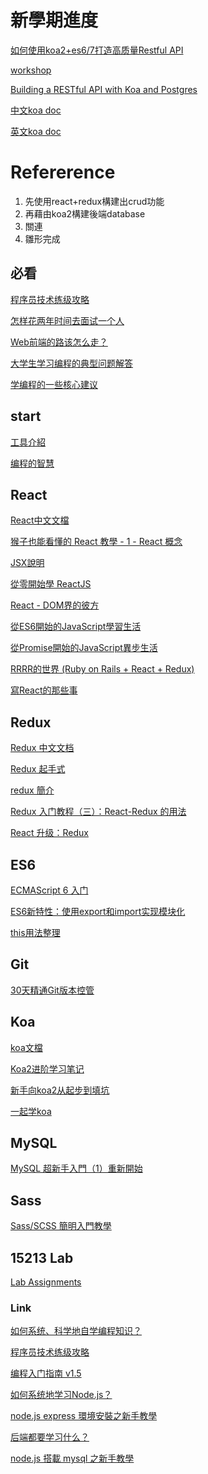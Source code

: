 # 新學期進度
[如何使用koa2+es6/7打造高质量Restful API](https://www.jianshu.com/p/f59594b90500/)

[workshop](https://github.com/koajs/workshop/)

[Building a RESTful API with Koa and Postgres](http://mherman.org/blog/2017/08/23/building-a-restful-api-with-koa-and-postgres/#.WrMIKZNuZE4/)

[中文koa doc](http://koa.rednode.cn/)

[英文koa doc](http://koajs.com/)

# Refererence
1. 先使用react+redux構建出crud功能
2. 再藉由koa2構建後端database
3. 關連
4. 雛形完成

## 必看

[程序员技术练级攻略](https://coolshell.cn/articles/4990.html)

[怎样花两年时间去面试一个人](http://mindhacks.cn/2011/11/04/how-to-interview-a-person-for-two-years/)

[Web前端的路该怎么走？](https://www.zhihu.com/question/34388831)

[大学生学习编程的典型问题解答](https://zhuanlan.zhihu.com/p/27416619)

[学编程的一些核心建议](https://zhuanlan.zhihu.com/p/25790902)

[]()

## start

[工具介紹](https://blog.miniasp.com/post/2015/08/13/essential-frontend-tools-2015.aspx)

[编程的智慧](http://www.yinwang.org/blog-cn/2015/11/21/programming-philosophy)

## React

[React中文文檔](https://doc.react-china.org/)

[猴子也能看懂的 React 教學 - 1 - React 概念](https://j6qup3.github.io/2016/08/06/%E7%8C%B4%E5%AD%90%E4%B9%9F%E8%83%BD%E7%9C%8B%E6%87%82%E7%9A%84-React-%E6%95%99%E5%AD%B8-1/)

[JSX說明](http://blog.techbridge.cc/2016/04/21/react-jsx-introduction/#%E4%BA%8C%E3%80%81JSX-%E7%94%A8%E6%B3%95%E6%91%98%E8%A6%81)

[從零開始學 ReactJS](https://www.gitbook.com/book/kdchang/react101/details)

[React - DOM界的彼方](https://ithelp.ithome.com.tw/users/20103131/ironman/1012)

[從ES6開始的JavaScript學習生活](https://www.gitbook.com/book/eyesofkids/javascript-start-from-es6/details)

[從Promise開始的JavaScript異步生活](https://www.gitbook.com/book/eyesofkids/javascript-start-es6-promise/details)

[ RRRR的世界 (Ruby on Rails + React + Redux)](http://ithelp.ithome.com.tw/articles/10186143)

[寫React的那些事](http://ithelp.ithome.com.tw/articles/10184585)


## Redux

[Redux 中文文档](http://cn.redux.js.org/index.html)

[Redux 起手式](https://jigsawye.com/2015/11/29/instruction-with-redux/)

[redux 簡介](http://huli.logdown.com/posts/294037-javascript-redux-basic-tutorial)

[Redux 入门教程（三）：React-Redux 的用法](http://www.ruanyifeng.com/blog/2016/09/redux_tutorial_part_three_react-redux.html)

[React 升级：Redux](https://div.io/topic/1962)

## ES6

[ECMAScript 6 入门](http://es6.ruanyifeng.com/)

[ES6新特性：使用export和import实现模块化](http://www.cnblogs.com/diligenceday/p/5503777.html)

[this用法整理](https://software.intel.com/zh-cn/blogs/2013/10/09/javascript-this)

## Git

[30天精通Git版本控管 ](https://ithelp.ithome.com.tw/users/20004901/ironman/525?page=3)

## Koa

[koa文檔](https://github.com/guo-yu/koa-guide)

[Koa2进阶学习笔记](https://chenshenhai.github.io/koa2-note/)

[新手向koa2从起步到填坑](http://www.jianshu.com/p/6b816c609669)

[一起学koa](http://17koa.com/koa-generator-examples/)

## MySQL

[MySQL 超新手入門（1）重新開始](http://www.codedata.com.tw/database/mysql-tutorial-getting-started)

## Sass

[Sass/SCSS 簡明入門教學](http://blog.techbridge.cc/2017/06/30/sass-scss-tutorial-introduction/)

## 15213 Lab

[Lab Assignments](http://csapp.cs.cmu.edu/3e/labs.html)

### Link
[如何系统、科学地自学编程知识？](https://www.zhihu.com/question/20837356)

[程序员技术练级攻略](https://coolshell.cn/articles/4990.html)

[编程入门指南 v1.5](https://zhuanlan.zhihu.com/p/19959253)

[如何系统地学习Node.js？](https://www.zhihu.com/question/21567720)

[node.js express 環境安裝之新手教學](https://dotblogs.com.tw/explooosion/2016/06/11/213626)

[后端都要学习什么？](https://www.zhihu.com/question/24952874/answer/78366087)

[node.js 搭載 mysql 之新手教學](https://dotblogs.com.tw/explooosion/2016/07/18/010601)



